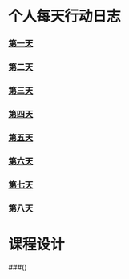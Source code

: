 # 个人每天行动日志
### [第一天](20170612.md)
### [第二天](20170613.md)
### [第三天](20170614.md)
### [第四天](20170615.md)
### [第五天](20170616.md)
### [第六天](20170617.md)
### [第七天](20170618.md)
### [第八天](20170619.md)
# 课程设计
###()
